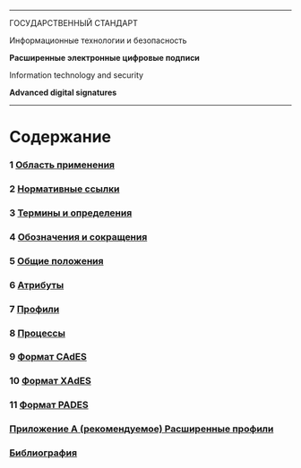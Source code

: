 -------------------------------------------------------------

ГОСУДАРСТВЕННЫЙ СТАНДАРТ

Информационные технологии и безопасность

**Расширенные электронные цифровые подписи**

Information technology and security

**Advanced digital signatures**

-------------------------------------------------------------

# <a name="Con"></a> Содержание

### 1 [Область применения](01Logo.md)
### 2 [Нормативные ссылки](02Refs.md)
### 3 [Термины и определения](03Terms.md)
### 4 [Обозначения и сокращения](04Defs.md)
### 5 [Общие положения](05Common.md)
### 6 [Атрибуты](06Attrs.md)
### 7 [Профили](07Profiles.md)
### 8 [Процессы](08Processes.md)
### 9 [Формат CAdES](09CADES.md)
### 10 [Формат XAdES](10XADES.md)
### 11 [Формат PADES](11PADES.md)
### [Приложение А (рекомендуемое) Расширенные профили](91ProfileEx.md)
### [Библиография](99Biblio.md)

